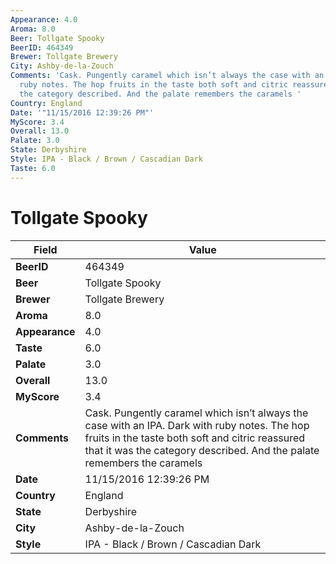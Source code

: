 ```yaml
---
Appearance: 4.0
Aroma: 8.0
Beer: Tollgate Spooky
BeerID: 464349
Brewer: Tollgate Brewery
City: Ashby-de-la-Zouch
Comments: 'Cask. Pungently caramel which isn’t always the case with an IPA. Dark with
  ruby notes. The hop fruits in the taste both soft and citric reassured that it was
  the category described. And the palate remembers the caramels '
Country: England
Date: '"11/15/2016 12:39:26 PM"'
MyScore: 3.4
Overall: 13.0
Palate: 3.0
State: Derbyshire
Style: IPA - Black / Brown / Cascadian Dark
Taste: 6.0
---
```


# Tollgate Spooky

| Field         | Value |
|---------------|-------|
| **BeerID** | 464349 |
| **Beer** | Tollgate Spooky |
| **Brewer** | Tollgate Brewery |
| **Aroma** | 8.0 |
| **Appearance** | 4.0 |
| **Taste** | 6.0 |
| **Palate** | 3.0 |
| **Overall** | 13.0 |
| **MyScore** | 3.4 |
| **Comments** | Cask. Pungently caramel which isn’t always the case with an IPA. Dark with ruby notes. The hop fruits in the taste both soft and citric reassured that it was the category described. And the palate remembers the caramels  |
| **Date** | 11/15/2016 12:39:26 PM |
| **Country** | England |
| **State** | Derbyshire |
| **City** | Ashby-de-la-Zouch |
| **Style** | IPA - Black / Brown / Cascadian Dark |
